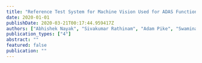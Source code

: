 ```yaml
---
title: "Reference Test System for Machine Vision Used for ADAS Functions"
date: 2020-01-01
publishDate: 2020-03-21T00:17:44.959417Z
authors: ["Abhishek Nayak", "Sivakumar Rathinam", "Adam Pike", "Swaminathan Gopalswamy"]
publication_types: ["4"]
abstract: ""
featured: false
publication: ""
---
```


